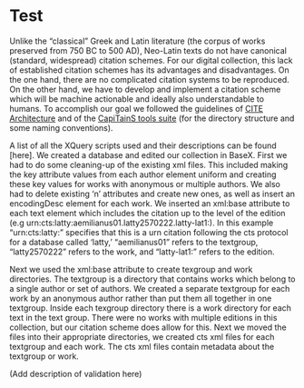 # Test

Unlike the “classical” Greek and Latin literature (the corpus of works preserved from 750 BC to 500 AD), Neo-Latin texts do not have canonical (standard, widespread) citation schemes.  For our digital collection, this lack of established citation schemes has its advantages and disadvantages.  On the one hand, there are no complicated citation systems to be reproduced.  On the other hand, we have to develop and implement a citation scheme which will be machine actionable and ideally also understandable to humans.  To accomplish our goal we followed the guidelines of [CITE Architecture](http://cite-architecture.github.io/) and of the [CapiTainS tools suite](http://capitains.github.io/pages/guidelines) (for the directory structure and some naming conventions).

A list of all the XQuery scripts used and their descriptions can be found [here].  We created a database and edited our collection in BaseX.  First we had to do some cleaning-up of the existing xml files.  This included making the key attribute values from each author element uniform and creating these key values for works with anonymous or multiple authors.  We also had to delete existing ‘n’ attributes and create new ones, as well as insert an encodingDesc element for each work.  We inserted an xml:base attribute to each text element which includes the citation up to the level of the edition (e.g urn:cts:latty:aemilianus01.latty2570222.latty-lat1:).  In this example “urn:cts:latty:” specifies that this is a urn citation following the cts protocol for a database called ‘latty,’  “aemilianus01” refers to the textgroup, “latty2570222” refers to the work, and “latty-lat1:” refers to the edition.  

Next we used the xml:base attribute to create texgroup and work directories.  The textgroup is a directory that contains works which belong to a single author or set of authors.  We created a separate textgroup for each work by an anonymous author rather than put them all together in one textgroup.  Inside each texgroup directory there is a work directory for each text in the text group.  There were no works with multiple editions in this collection, but our citation scheme does allow for this.  Next we moved the files into their appropriate directories, we created cts xml files for each textgroup and each work.  The cts xml files contain metadata about the textgroup or work.

(Add description of validation here)
